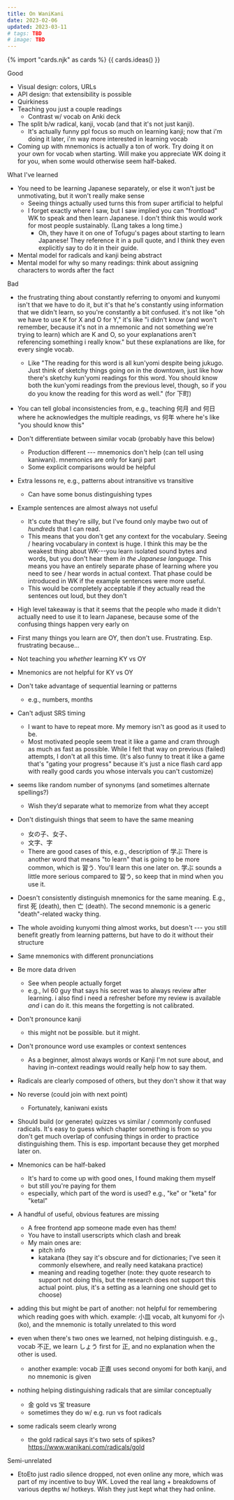 ```yaml
---
title: On WaniKani
date: 2023-02-06
updated: 2023-03-11
# tags: TBD
# image: TBD
---
```


{% import "cards.njk" as cards %}
{{ cards.ideas() }}

Good
- Visual design: colors, URLs
- API design: that extensibility is possible
- Quirkiness
- Teaching you just a couple readings
    - Contrast w/ vocab on Anki deck
- The split b/w radical, kanji, vocab (and that it's not just kanji).
    - It's actually funny ppl focus so much on learning kanji; now that i'm doing it later, i'm way more interested in learning vocab
- Coming up with mnemonics is actually a ton of work. Try doing it on your own for vocab when starting. Will make you appreciate WK doing it for you, when some would otherwise seem half-baked.

What I've learned
- You need to be learning Japanese separately, or else it won't just be unmotivating, but it won't really make sense
    - Seeing things actually used turns this from super artificial to helpful
    - I forget exactly where I saw, but I saw implied you can "frontload" WK to speak and then learn Japanese. I don't think this would work for most people sustainably. (Lang takes a long time.)
        - Oh, they have it on one of Tofugu's pages about starting to learn Japanese! They reference it in a pull quote, and I think they even explicitly say to do it in their guide.
- Mental model for radicals and kanji being abstract
- Mental model for why so many readings: think about assigning characters to words after the fact

Bad
- the frustrating thing about constantly referring to onyomi and kunyomi isn't that we have to do it, but it's that he's constantly using information that we didn't learn, so you're constantly a bit confused. it's not like "oh we have to use K for X and O for Y," it's like "i didn't know (and won't remember, because it's not in a mnemonic and not something we're trying to learn) which are K and O, so your explanations aren't referencing something i really know." but these explanations are like, for every single vocab.
    - Like "The reading for this word is all kun'yomi despite being jukugo. Just think of sketchy things going on in the downtown, just like how there's sketchy kun'yomi readings for this word. You should know both the kun'yomi readings from the previous level, though, so if you do you know the reading for this word as well." (for 下町)
- You can tell global inconsistencies from, e.g., teaching 何月 and 何日 where he acknowledges the multiple readings, vs 何年 where he's like "you should know this"
- Don't differentiate between similar vocab (probably have this below)
    - Production different --- mnemonics don't help (can tell using kaniwani). mnemonics are only for kanji part
    - Some explicit comparisons would be helpful
- Extra lessons re, e.g., patterns about intransitive vs transitive
    - Can have some bonus distinguishing types
- Example sentences are almost always not useful
    - It's cute that they're silly, but I've found only maybe two out of _hundreds_ that I can read.
    - This means that you don't get any context for the vocabulary. Seeing / hearing vocabulary in context is huge. I think this may be the weakest thing about WK---you learn isolated sound bytes and words, but you don't hear them _in the Japanese language._ This means you have an entirely separate phase of learning where you need to see / hear words in actual context. That phase could be introduced in WK if the example sentences were more useful.
    - This would be completely acceptable if they actually read the sentences out loud, but they don't
- High level takeaway is that it seems that the people who made it didn't actually need to use it to learn Japanese, because some of the confusing things happen very early on
- First many things you learn are OY, then don't use. Frustrating. Esp. frustrating because...
- Not teaching you _whether_ learning KY vs OY
- Mnemonics are not helpful for KY vs OY
- Don't take advantage of sequential learning or patterns
    - e.g., numbers, months
- Can't adjust SRS timing
    - I want to have to repeat more. My memory isn't as good as it used to be.
    - Most motivated people seem treat it like a game and cram through as much as fast as possible. While I felt that way on previous (failed) attempts, I don't at all this time. (It's also funny to treat it like a game that's "gating your progress" because it's just a nice flash card app with really good cards you whose intervals you can't customize)
- seems like random number of synonyms (and sometimes alternate spellings?)
    - Wish they’d separate what to memorize from what they accept
- Don't distinguish things that seem to have the same meaning
    - 女の子、女子、
    - 文字、字
    - There are good cases of this, e.g., description of 学ぶ There is another word that means "to learn" that is going to be more common, which is 習う. You'll learn this one later on. 学ぶ sounds a little more serious compared to 習う, so keep that in mind when you use it.
- Doesn't consistently distinguish mnemonics for the same meaning. E.g., first 死 (death), then 亡 (death). The second mnemonic is a generic "death"-related wacky thing.
- The whole avoiding kunyomi thing almost works, but doesn't --- you still benefit greatly from learning patterns, but have to do it without their structure
- Same mnemonics with different pronunciations
- Be more data driven
    - See when people actually forget
    - e.g., lvl 60 guy that says his secret was to always review after learning. i also find i need a refresher before my review is available _and_ i can do it. this means the forgetting is not calibrated.
- Don't pronounce kanji
    - this might not be possible. but it might.
- Don't pronounce word use examples or context sentences
    - As a beginner, almost always words or Kanji I'm not sure about, and having in-context readings would really help how to say them.
- Radicals are clearly composed of others, but they don't show it that way
- No reverse (could join with next point)
    - Fortunately, kaniwani exists
- Should build (or generate) quizzes vs similar / commonly confused radicals. It's easy to guess which chapter something is from so you don't get much overlap of confusing things in order to practice distinguishing them. This is esp. important because they get morphed later on.

- Mnemonics can be half-baked
    - It's hard to come up with good ones, I found making them myself
    - but still you're paying for them
    - especially, which part of the word is used? e.g., "ke" or "keta" for "ketal"
- A handful of useful, obvious features are missing
    - A free frontend app someone made even has them!
    - You have to install userscripts which clash and break
    - My main ones are:
        - pitch info
        - katakana (they say it's obscure and for dictionaries; I've seen it commonly elsewhere, and really need katakana practice)
        - meaning and reading together (note: they quote research to support not doing this, but the research does not support this actual point. plus, it's a setting as a learning one should get to choose)
- adding this but might be part of another: not helpful for remembering which reading goes with which. example: 小皿 vocab, alt kunyomi for 小 (ko), and the mnemonic is totally unrelated to this word
- even when there's two ones we learned, not helping distinguish. e.g., vocab 不正, we learn しょう first for 正, and no explanation when the other is used.
    - another example: vocab 正直 uses second onyomi for both kanji, and no mnemonic is given
- nothing helping distinguishing radicals that are similar conceptually
    - 金 gold vs 宝 treasure
    - sometimes they do w/ e.g. run vs foot radicals
- some radicals seem clearly wrong
    - the gold radical says it's two sets of spikes? https://www.wanikani.com/radicals/gold

Semi-unrelated
- EtoEto just radio silence dropped, not even online any more, which was part of my incentive to buy WK. Loved the real lang + breakdowns of various depths w/ hotkeys. Wish they just kept what they had online.
